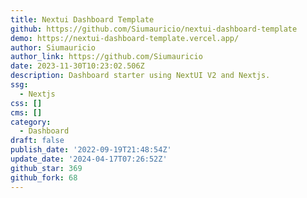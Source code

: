 ```yaml
---
title: Nextui Dashboard Template
github: https://github.com/Siumauricio/nextui-dashboard-template
demo: https://nextui-dashboard-template.vercel.app/
author: Siumauricio
author_link: https://github.com/Siumauricio
date: 2023-11-30T10:23:02.506Z
description: Dashboard starter using NextUI V2 and Nextjs.
ssg:
  - Nextjs
css: []
cms: []
category:
  - Dashboard
draft: false
publish_date: '2022-09-19T21:48:54Z'
update_date: '2024-04-17T07:26:52Z'
github_star: 369
github_fork: 68
---
```

